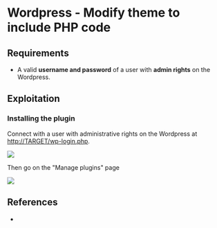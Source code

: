 # Wordpress - Modify theme to include PHP code

## Requirements

 - A valid **username and password** of a user with **admin rights** on the Wordpress.

## Exploitation

### Installing the plugin

Connect with a user with administrative rights on the Wordpress at [http://TARGET/wp-login.php](http://TARGET/wp-login.php).

![](./imgs/)

Then go on the "Manage plugins" page

![](./imgs/)



## References
 - 